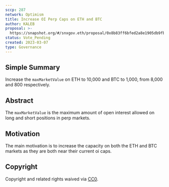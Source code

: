 ```yaml
---
sccp: 287
network: Optimism
title: Increase OI Perp Caps on ETH and BTC
author: KALEB
proposal: >-
  https://snapshot.org/#/snxgov.eth/proposal/0x8b83ff6bfed2a8e1905db9fb3901c587e0e9e02b5b63b426727ce1839590e80d
status: Vote_Pending 
created: 2023-03-07
type: Governance
---
```


## Simple Summary

<!--"If you can't explain it simply, you don't understand it well enough." Provide a simplified and layman-accessible explanation of the SCCP.-->

Increase the `maxMarketValue` on ETH to 10,000 and BTC to 1,000, from 8,000 and 800 respectively.

## Abstract

<!--A short (~200 word) description of the variable change proposed.-->

The `maxMarketValue` is the maximum amount of open interest allowed on long and short positions in perp markets.

## Motivation

<!--The motivation is critical for SCCPs that want to update variables within Synthetix. It should clearly explain why the existing variable is not incentive aligned. SCCP submissions without sufficient motivation may be rejected outright.-->

The main motivation is to increase the capacity on both the ETH and BTC markets as they are both near their current oi caps.

## Copyright

Copyright and related rights waived via [CC0](https://creativecommons.org/publicdomain/zero/1.0/).
